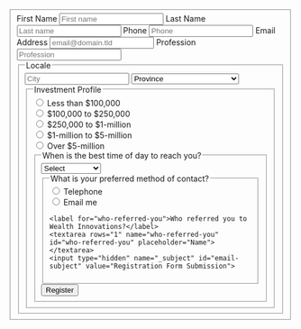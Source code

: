 <form id="fs-frm" name="registration-form" accept-charset="utf-8" action="https://formspree.io/f/{form_id}" method="post">
  <fieldset id="fs-frm-inputs">
    <label for="full-name">First Name</label>
    <input type="text" name="name" id="full-name" placeholder="First name" required="">  <label for="full-name">Last Name</label>
    <input type="text" name="name" id="first-name" placeholder="Last name" required="">
    <label for="phone">Phone</label>
    <input type="tel" name="phone" id="Phone" placeholder="Phone" required="">
    <label for="email-address">Email Address</label>
    <input type="email" name="_replyto" id="email-address"
           placeholder="email@domain.tld" required="">
    <label for="profession">Profession</label>
    <input type="text" name="profession" id="Profession" placeholder="Profession" required="">
    <fieldset class="locale">
      <legend>Locale</legend>
      <input type="text" name="city" placeholder="City" required="">
      <select name="province" required="">
        <option value="" selected="" disabled="">Province</option>
        <option value="ON">Ontario</option>
      <option value="AB">Alberta</option>
      <option value="BC">British Columbia</option>
      <option value="MB">Manitoba</option>
      <option value="NB">New Brunswick</option>
      <option value="NL">Newfoundland and Labrador</option>
      <option value="NS">Nova Scotia</option>
      <option value="PE">Prince Edward Island</option>
      <option value="QC">Quebec</option>
      <option value="SK">Saskatchewan</option>
      <option value="YT">Yukon</option>
      <option value="NU">Nunavut</option>
      <option value="NT">North West Territories</option>
      </select>
        <fieldset>
    <legend>Investment Profile</legend>
        <input type="radio" id="IP0" name="investment-profile" value="less than      $100,000">
        <label for="IP0">Less than $100,000</label>
        <br>
        <input type="radio" id="IP1" name="investment-profile" value="$100,000 to $250,000">
        <label for="IP1">$100,000 to $250,000</label>
        <br>
        <input type="radio" id="IP2" name="investment-profile" value="$250,000 to $1-million">
        <label for="IP2">$250,000 to $1-million</label>
        <br>
        <input type="radio" id="IP3" name="investment-profile" value="$1-million to $5-million">
        <label for="IP3">$1-million to $5-million</label>
        <br>
        <input type="radio" id="IP4" name="investment-profile" value="Over $5-mllion">
        <label for="IP4">Over $5-million</label>
        <br>
          <fieldset>
      <legend>When is the best time of day to reach you?</legend>
      <select name="contact-time" required="">
        <option value="" selected="" disabled="">Select</option>
        <option value="ANYTIME">ANY TIME </option>
      <option value="MORNING">MORNING</option>
      <option value="AFTERNOON">AFTERNOON</option>
      <option value="EVENING">EVENING</option>
      <option value="WEEKEND">WEEKEND</option>
      </select>
        <fieldset>
          <legend>What is your preferred method of contact?</legend>
      <input type="radio" id="call-me" name="contact-method" value="Telephone">
        <label for="call-me">Telephone</label>
        <br>
        <input type="radio" id="email-me" name="contact-method" value="Email me">
        <label for="email-me">Email me</label>
        <br>
 
    <label for="who-referred-you">Who referred you to Wealth Innovations?</label>
    <textarea rows="1" name="who-referred-you" id="who-referred-you" placeholder="Name"></textarea>
    <input type="hidden" name="_subject" id="email-subject" value="Registration Form Submission">
  <div data-lastpass-icon-root="true" style="position: relative !important; height: 0px !important; width: 0px !important; float: left !important;"></div></fieldset>
  <input type="submit" value="Register">
</form>

